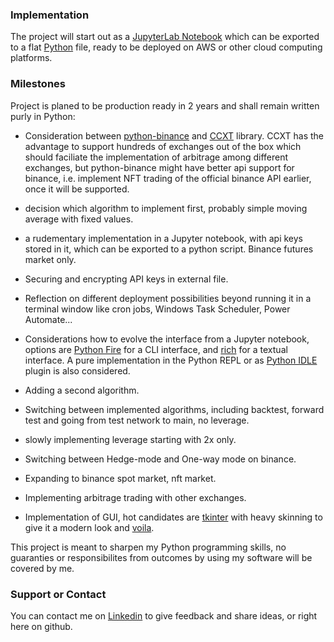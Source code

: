 ### Implementation

The project will start out as a [JupyterLab Notebook](https://github.com/jupyterlab/jupyterlab) which can be exported to a flat [Python](https://github.com/python/cpython) file, ready to be deployed on AWS or other cloud computing platforms.


### Milestones

Project is planed to be production ready in 2 years and shall remain written purly in Python:


- Consideration between [python-binance](https://github.com/sammchardy/python-binanceIt) and [CCXT](https://github.com/ccxt/ccxt) library. CCXT has the advantage to support hundreds of exchanges out of the box which should faciliate the implementation of arbitrage among different exchanges, but python-binance might have better api support for binance, i.e. implement NFT trading of the official binance API earlier, once it will be supported.

- decision which algorithm to implement first, probably simple moving average with fixed values.
- a rudementary implementation in a Jupyter notebook, with api keys stored in it, which can be exported to a python script. Binance futures market only.
- Securing and encrypting API keys in external file.
- Reflection on different deployment possibilities beyond running it in a terminal window like cron jobs, Windows Task Scheduler, Power Automate...
- Considerations how to evolve the interface from a Jupyter notebook, options are [Python Fire](https://github.com/google/python-firegoogle) for a CLI interface, and [rich](https://github.com/Textualize/rich) for a textual interface. A pure implementation in the Python REPL or as [Python IDLE](https://github.com/python/cpython/tree/main/Lib/idlelib) plugin is also considered.
- Adding a second algorithm. 
- Switching between implemented algorithms, including backtest, forward test and going from test network to main, no leverage.
- slowly implementing leverage starting with 2x only.
- Switching between Hedge-mode and One-way mode on binance.
- Expanding to binance spot market, nft market. 
- Implementing arbitrage trading with other exchanges.
- Implementation of GUI, hot candidates are [tkinter](https://github.com/python/cpython/tree/main/Lib/tkinter) with heavy skinning to give it a modern look and [voila](https://github.com/voila-dashboards/voila).

This project is meant to sharpen my Python programming skills, no guaranties or responsibilites from outcomes by using my software will be covered by me.

### Support or Contact

You can contact me on [Linkedin](https://www.linkedin.com/in/streetyogi/) to give feedback and share ideas, or right here on github.
